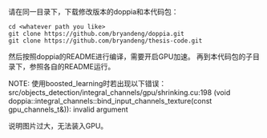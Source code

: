 请在同一目录下，下载修改版本的doppia和本代码包：

```
cd <whatever path you like>
git clone https://github.com/bryandeng/doppia.git
git clone https://github.com/bryandeng/thesis-code.git
```

然后按照doppia的README进行编译，需要开启GPU加速。
再到本代码包的子目录下，参照各自的README运行。

NOTE:
使用boosted_learning时若出现以下错误：
src/objects_detection/integral_channels/gpu/shrinking.cu:198 
(void doppia::integral_channels::bind_input_channels_texture(const gpu_channels_t&)):
invalid argument

说明图片过大，无法装入GPU。



